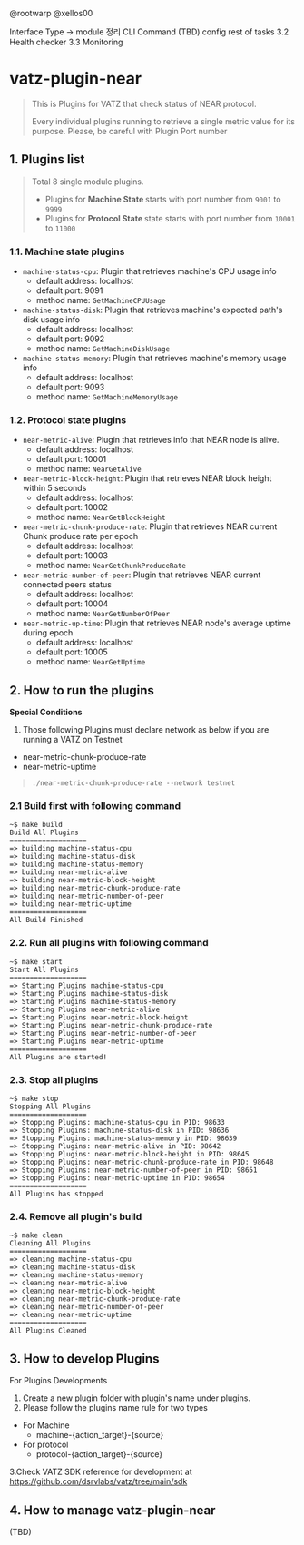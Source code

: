 @rootwarp @xellos00

Interface Type -> module 정리
CLI Command
(TBD)
config
rest of tasks
3.2 Health checker
3.3 Monitoring



# vatz-plugin-near
> This is Plugins for VATZ that check status of NEAR protocol.
>
> Every individual plugins running to retrieve a single metric value for its purpose.
> Please, be careful with Plugin Port number

## 1. Plugins list
> Total 8 single module plugins.
>
> - Plugins for <b> Machine State </b> starts with port number from `9001` to `9999`
> - Plugins for <b> Protocol State </b> state starts with port number from `10001` to `11000`


### 1.1. Machine state plugins
- `machine-status-cpu`: Plugin that retrieves machine's CPU usage info
  - default address: localhost
  - default port: 9091
  - method name: `GetMachineCPUUsage`
- `machine-status-disk`: Plugin that retrieves machine's expected path's disk usage info
  - default address: localhost
  - default port: 9092
  - method name: `GetMachineDiskUsage`
- `machine-status-memory`: Plugin that retrieves machine's memory usage info
  - default address: localhost
  - default port: 9093
  - method name: `GetMachineMemoryUsage`

### 1.2. Protocol state plugins
- `near-metric-alive`: Plugin that retrieves info that NEAR node is alive.
  - default address: localhost
  - default port: 10001
  - method name: `NearGetAlive`
- `near-metric-block-height`: Plugin that retrieves NEAR block height within 5 seconds
  - default address: localhost
  - default port: 10002
  - method name: `NearGetBlockHeight`
- `near-metric-chunk-produce-rate`: Plugin that retrieves NEAR current Chunk produce rate per epoch
  - default address: localhost
  - default port: 10003
  - method name: `NearGetChunkProduceRate`
- `near-metric-number-of-peer`: Plugin that retrieves NEAR current connected peers status
  - default address: localhost
  - default port: 10004
  - method name: `NearGetNumberOfPeer`
- `near-metric-up-time`: Plugin that retrieves NEAR node's average uptime during epoch
  - default address: localhost
  - default port: 10005
  - method name: `NearGetUptime`

## 2. How to run the plugins

<b> Special Conditions </b>

1. Those following Plugins must declare network as below if you are running a VATZ on Testnet
- near-metric-chunk-produce-rate
- near-metric-uptime
> ```./near-metric-chunk-produce-rate --network testnet```

### 2.1 Build first with following command
```
~$ make build
Build All Plugins
===================
=> building machine-status-cpu
=> building machine-status-disk
=> building machine-status-memory
=> building near-metric-alive
=> building near-metric-block-height
=> building near-metric-chunk-produce-rate
=> building near-metric-number-of-peer
=> building near-metric-uptime
===================
All Build Finished
```

### 2.2. Run all plugins with following command
  ```
~$ make start
Start All Plugins
===================
=> Starting Plugins machine-status-cpu
=> Starting Plugins machine-status-disk
=> Starting Plugins machine-status-memory
=> Starting Plugins near-metric-alive
=> Starting Plugins near-metric-block-height
=> Starting Plugins near-metric-chunk-produce-rate
=> Starting Plugins near-metric-number-of-peer
=> Starting Plugins near-metric-uptime
===================
All Plugins are started!
```
### 2.3. Stop all plugins
```
~$ make stop 
Stopping All Plugins
===================
=> Stopping Plugins: machine-status-cpu in PID: 98633
=> Stopping Plugins: machine-status-disk in PID: 98636
=> Stopping Plugins: machine-status-memory in PID: 98639
=> Stopping Plugins: near-metric-alive in PID: 98642
=> Stopping Plugins: near-metric-block-height in PID: 98645
=> Stopping Plugins: near-metric-chunk-produce-rate in PID: 98648
=> Stopping Plugins: near-metric-number-of-peer in PID: 98651
=> Stopping Plugins: near-metric-uptime in PID: 98654
===================
All Plugins has stopped
```
### 2.4. Remove all plugin's build
```
~$ make clean
Cleaning All Plugins
===================
=> cleaning machine-status-cpu
=> cleaning machine-status-disk
=> cleaning machine-status-memory
=> cleaning near-metric-alive
=> cleaning near-metric-block-height
=> cleaning near-metric-chunk-produce-rate
=> cleaning near-metric-number-of-peer
=> cleaning near-metric-uptime
===================
All Plugins Cleaned
```


## 3. How to develop Plugins
For Plugins Developments
1. Create a new plugin folder with plugin's name under plugins.
2. Please follow the plugins name rule for two types
- For Machine
  - machine-{action_target}-{source}
- For protocol
  - protocol-{action_target}-{source}
  
3.Check VATZ SDK reference for development at https://github.com/dsrvlabs/vatz/tree/main/sdk


## 4. How to manage vatz-plugin-near
(TBD)